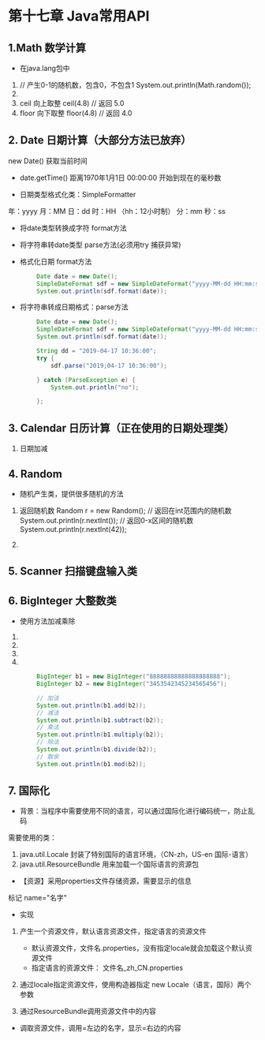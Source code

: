 # 第十七章 Java常用API


## 1.Math 数学计算

* 在java.lang包中

1. // 产生0-1的随机数，包含0，不包含1
     System.out.println(Math.random());
2. 
3. ceil 向上取整  ceil(4.8)  // 返回 5.0
4. floor 向下取整 floor(4.8) // 返回 4.0
   


## 2. Date 日期计算（大部分方法已放弃）





new Date() 获取当前时间


* date.getTime()
距离1970年1月1日 00:00:00 开始到现在的毫秒数

* 日期类型格式化类：SimpleFormatter

年：yyyy
月：MM
日：dd
时：HH （hh：12小时制）
分：mm
秒：ss


* 将date类型转换成字符 format方法

* 将字符串转date类型 parse方法(必须用try 捕获异常)



* 格式化日期 format方法
```java
        Date date = new Date();
        SimpleDateFormat sdf = new SimpleDateFormat("yyyy-MM-dd HH:mm:ss");
        System.out.println(sdf.format(date));

``` 

* 将字符串转成日期格式：parse方法
```java
        Date date = new Date();
        SimpleDateFormat sdf = new SimpleDateFormat("yyyy-MM-dd HH:mm:ss");
        System.out.println(sdf.format(date));

        String dd = "2019-04-17 10:36:00";
        try {
            sdf.parse("2019;04-17 10:36:00");

        } catch (ParseException e) {
            System.out.println("no");

        };
```



## 3. Calendar 日历计算（正在使用的日期处理类）


1. 日期加减



## 4. Random

* 随机产生类，提供很多随机的方法

1. 返回随机数
        Random r = new Random();
        // 返回在int范围内的随机数
        System.out.println(r.nextInt());
        // 返回0-x区间的随机数
        System.out.println(r.nextInt(42));
        
2. 




## 5. Scanner 扫描键盘输入类



## 6. BigInteger 大整数类

* 使用方法加减乘除

1. 
2. 
3. 
4. 

```java
        BigInteger b1 = new BigInteger("88888888888888888888");
        BigInteger b2 = new BigInteger("3453542345234565456");

        // 加法
        System.out.println(b1.add(b2));
        // 减法
        System.out.println(b1.subtract(b2));
        // 乘法
        System.out.println(b1.multiply(b2));
        // 除法
        System.out.println(b1.divide(b2));
        // 取余
        System.out.println(b1.mod(b2));
```
        
        
        
## 7. 国际化

* 背景：当程序中需要使用不同的语言，可以通过国际化进行编码统一，防止乱码

需要使用的类：
1. java.util.Locale 封装了特别国际的语言环境，（CN-zh，US-en 国际-语言）
2. java.util.ResourceBundle 用来加载一个国际语言的资源包

* 【资源】采用properties文件存储资源，需要显示的信息

标记
name="名字"

 
 

* 实现
1. 产生一个资源文件，默认语言资源文件，指定语言的资源文件
    * 默认资源文件，文件名.properties，没有指定locale就会加载这个默认资源文件
    * 指定语言的资源文件： 文件名_zh_CN.properties 
    
2. 通过locale指定资源文件，使用构造器指定 new Locale（语言，国际）两个参数    

3. 通过ResourceBundle调用资源文件中的内容


* 调取资源文件，调用=左边的名字，显示=右边的内容










        




